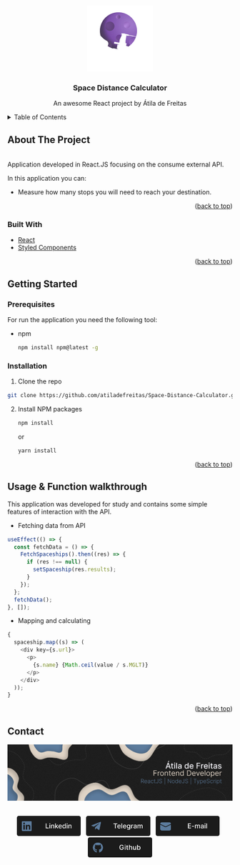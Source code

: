<div id="top"></div>

<br />
<div align="center">
  <a href="https://github.com/othneildrew/Best-README-Template">
    <img src="./src/assets/Logo.png" alt="Logo" >
  </a>
  <h3 align="center">Space Distance Calculator</h3>

  <p align="center">
    An awesome React project by Átila de Freitas
    <br />
  </p>
</div>

<details>
  <summary>Table of Contents</summary>
  <ol>
    <li>
      <a href="#about-the-project">About The Project</a>
      <ul>
        <li><a href="#built-with">Built With</a></li>
      </ul>
    </li>
    <li>
      <a href="#getting-started">Getting Started</a>
      <ul>
        <li><a href="#prerequisites">Prerequisites</a></li>
        <li><a href="#installation">Installation</a></li>
      </ul>
    </li>
    <li><a href="#usage-&-Function-walkthrough">Usage</a></li>
    <li><a href="#contact">Contact</a></li>
  </ol>
</details>

## About The Project

<div align="center">
</div>
</br>
Application developed in React.JS focusing on the consume external API.

In this application you can:

- Measure how many stops you will need to reach your destination.

<p align="right">(<a href="#top">back to top</a>)</p>

### Built With

- [React](https://pt-br.reactjs.org/)
- [Styled Components](https://styled-components.com/)

<p align="right">(<a href="#top">back to top</a>)</p>

## Getting Started

### Prerequisites

For run the application you need the following tool:

- npm
  ```sh
  npm install npm@latest -g
  ```

### Installation

1. Clone the repo

```sh
git clone https://github.com/atiladefreitas/Space-Distance-Calculator.git
```

2. Install NPM packages
   ```sh
   npm install
   ```
   or
   ```sh
   yarn install
   ```

<p align="right">(<a href="#top">back to top</a>)</p>

## Usage & Function walkthrough

This application was developed for study and contains some simple features of interaction with the API.

- Fetching data from API

```javascript
useEffect(() => {
  const fetchData = () => {
    FetchSpaceships().then((res) => {
      if (res !== null) {
        setSpaceship(res.results);
      }
    });
  };
  fetchData();
}, []);
```

- Mapping and calculating

```javascript
{
  spaceship.map((s) => (
    <div key={s.url}>
      <p>
        {s.name} {Math.ceil(value / s.MGLT)}
      </p>
    </div>
  ));
}
```

<p align="right">(<a href="#top">back to top</a>)</p>

## Contact

<div align="center">

<img src="./src/assets/banner_contact.png" width="900">
</br>
</br>
<p align="center">
<a href="https://www.linkedin.com/in/atilafreitas/"><img src="./src/assets/Linkedin.png"height="45em"/></a>
    &nbsp;
    <a href="https://t.me/atiladefreitas"><img src="./src/assets/Telegram.png"height="45em"/></a>
    &nbsp;
    <a href="mailto:contact@atiladefreitas.co"><img src="./src/assets/E-mail.png" height="45em"/></a>
    &nbsp;
    <a href="https://github.com/atiladefreitas"><img src="./src/assets/Github.png"height="45em"/></a>
</p>
</div>
